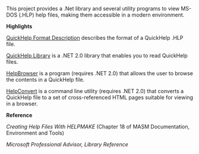This project provides a .Net library and several utility programs to view MS-DOS (.HLP) help files,
making them accessible in a modern environment.

**Highlights**

[QuickHelp Format Description](https://raw.githubusercontent.com/fancidev/DosHelp/master/QuickHelp/Serialization/Format.txt)
describes the format of a QuickHelp .HLP file.

[QuickHelp Library](https://github.com/fancidev/DosHelp/tree/master/QuickHelp) is a .NET 2.0 library
that enables you to read QuickHelp files.

[HelpBrowser](https://github.com/fancidev/DosHelp/tree/master/HelpBrowser) is a program (requires
.NET 2.0) that allows the user to browse the contents in a QuickHelp file.

[HelpConvert](https://github.com/fancidev/DosHelp/tree/master/HelpConvert) is a command line utility
(requires .NET 2.0) that converts a QuickHelp file to a set of cross-referenced HTML pages suitable
for viewing in a browser.

**Reference**

*Creating Help Files With HELPMAKE* (Chapter 18 of MASM Documentation, Environment and Tools)

*Microsoft Professional Advisor, Library Reference*